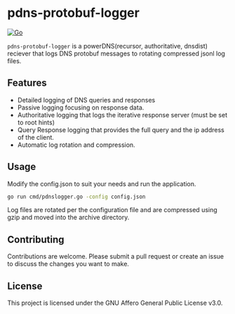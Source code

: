 # pdns-protobuf-logger

[![Go](https://github.com/clwg/pdns-protobuf-logger/actions/workflows/go.yml/badge.svg)](https://github.com/clwg/pdns-protobuf-logger/actions/workflows/go.yml)

`pdns-protobuf-logger` is a powerDNS(recursor, authoritative, dnsdist) reciever that logs DNS protobuf messages to rotating compressed jsonl log files.


## Features

- Detailed logging of DNS queries and responses
- Passive logging focusing on response data.
- Authoritative logging that logs the iterative response server (must be set to root hints)
- Query Response logging that provides the full query and the ip address of the client.
- Automatic log rotation and compression.

## Usage

Modify the config.json to suit your needs and run the application.

```bash
go run cmd/pdnslogger.go -config config.json
```

Log files are rotated per the configuration file and are compressed using gzip and moved into the archive directory.


## Contributing

Contributions are welcome. Please submit a pull request or create an issue to discuss the changes you want to make.

## License

This project is licensed under the GNU Affero General Public License v3.0.
